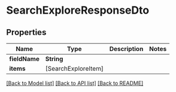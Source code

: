 # SearchExploreResponseDto

## Properties
Name | Type | Description | Notes
------------ | ------------- | ------------- | -------------
**fieldName** | **String** |  | 
**items** | [SearchExploreItem] |  | 

[[Back to Model list]](../README.md#documentation-for-models) [[Back to API list]](../README.md#documentation-for-api-endpoints) [[Back to README]](../README.md)



